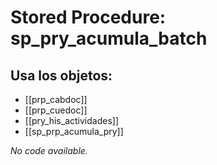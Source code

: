 # Stored Procedure: sp_pry_acumula_batch

## Usa los objetos:
- [[prp_cabdoc]]
- [[prp_cuedoc]]
- [[pry_his_actividades]]
- [[sp_prp_acumula_pry]]

*No code available.*
